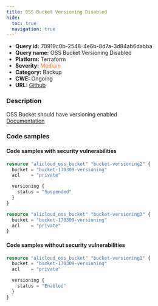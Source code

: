 ```yaml
---
title: OSS Bucket Versioning Disabled
hide:
  toc: true
  navigation: true
---
```


<style>
  .highlight .hll {
    background-color: #ff171742;
  }
  .md-content {
    max-width: 1100px;
    margin: 0 auto;
  }
</style>

-   **Query id:** 70919c0b-2548-4e6b-8d7a-3d84ab6dabba
-   **Query name:** OSS Bucket Versioning Disabled
-   **Platform:** Terraform
-   **Severity:** <span style="color:#ff7213">Medium</span>
-   **Category:** Backup
-   **CWE:** Ongoing
-   **URL:** [Github](https://github.com/Checkmarx/kics/tree/master/assets/queries/terraform/alicloud/oss_bucket_versioning_disabled)

### Description
OSS Bucket should have versioning enabled<br>
[Documentation](https://registry.terraform.io/providers/aliyun/alicloud/latest/docs/resources/oss_bucket#versioning)

### Code samples
#### Code samples with security vulnerabilities
```tf title="Positive test num. 1 - tf file" hl_lines="6"
resource "alicloud_oss_bucket" "bucket-versioning2" {
  bucket = "bucket-170309-versioning"
  acl    = "private"

  versioning {
    status = "Suspended"
  }
}

```
```tf title="Positive test num. 2 - tf file" hl_lines="1"
resource "alicloud_oss_bucket" "bucket-versioning3" {
  bucket = "bucket-170309-versioning"
  acl    = "private"
}

```


#### Code samples without security vulnerabilities
```tf title="Negative test num. 1 - tf file"
resource "alicloud_oss_bucket" "bucket-versioning1" {
  bucket = "bucket-170309-versioning"
  acl    = "private"

  versioning {
    status = "Enabled"
  }
}

```
